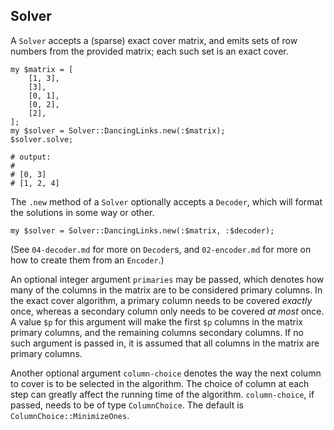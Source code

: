 ## Solver

A `Solver` accepts a (sparse) exact cover matrix, and emits sets of row
numbers from the provided matrix; each such set is an exact cover.

    my $matrix = [
        [1, 3],
        [3],
        [0, 1],
        [0, 2],
        [2],
    ];
    my $solver = Solver::DancingLinks.new(:$matrix);
    $solver.solve;
    
    # output:
    #
    # [0, 3]
    # [1, 2, 4]

The `.new` method of a `Solver` optionally accepts a `Decoder`, which
will format the solutions in some way or other.

    my $solver = Solver::DancingLinks.new(:$matrix, :$decoder);

(See `04-decoder.md` for more on `Decoder`s, and `02-encoder.md` for more
on how to create them from an `Encoder`.)

An optional integer argument `primaries` may be passed, which
denotes how many of the columns in the matrix are to be considered
primary columns. In the exact cover algorithm, a primary column needs
to be covered *exactly* once, whereas a secondary column only needs
to be covered *at most* once. A value `$p` for this argument will make
the first `$p` columns in the matrix primary columns, and the
remaining columns secondary columns. If no such argument is passed in,
it is assumed that all columns in the matrix are primary columns.

Another optional argument `column-choice` denotes the way the next
column to cover is to be selected in the algorithm. The choice of column
at each step can greatly affect the running time of the algorithm.
`column-choice`, if passed, needs to be of type `ColumnChoice`. The
default is `ColumnChoice::MinimizeOnes`.
